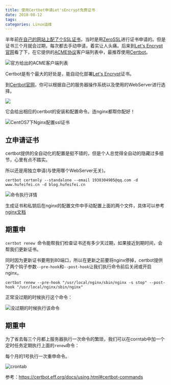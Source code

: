```yaml
---
title: 使用Certbot申请Let'sEncrypt免费证书
date: 2018-08-12
tags:
categories: Linux运维
---
```


半年前[在自己的网站上配了个SSL证书](https://blog.csdn.net/holmofy/article/details/79261123)，当时是用[ZeroSSL](https://zerossl.com/)进行证书申请的。但是证书三个月就会过期，每次都去手动申请，着实让人头痛。后来到[Let's Encrypt官网](https://letsencrypt.org)看了下，在它提供的[ACME协议](https://letsencrypt.org/docs/acme-protocol-updates/)客户端列表中，最推荐使用[Certbot](https://certbot.eff.org/)。

![官方给出的ACME客户端列表](http://tva1.sinaimg.cn/large/bda5cd74gy1fr7vee3qb5j211y0k70us.jpg)

Certbot是有个最大的好处是，能自动化部署[Let's Encrypt](https://letsencrypt.org/)证书。

到[Certbot官网](https://certbot.eff.org/)，你可以根据自己的服务器操作系统以及使用的WebServer进行选择。

![](http://tva1.sinaimg.cn/large/bda5cd74gy1fr7vjvmtnjj211y0kgtab.jpg)

它会给出相应的certbot的安装和配置命令。连nginx都帮你配好！

![CentOS7下Nginx配置ssl证书](http://tva1.sinaimg.cn/large/bda5cd74gy1fr7vmwiw7ej211y0kgdhu.jpg)

## 立申请证书

certbot提供的全自动化的配置是挺不错的，但是个人总觉得全自动的隐藏过多细节，心里有点不踏实。

所以还是用独立申请(与使用哪个WebServer无关)。

```shell
certbot certonly --standalone --email 1938304905@qq.com -d www.hufeifei.cn -d blog.hufeifei.cn
```

![命令执行详情](http://tva1.sinaimg.cn/large/bda5cd74gy1fu7b1noepuj20oc0k4wg3.jpg)

生成证书和私钥后在nginx的配置文件中手动配置上面的两个文件，具体可以参考[nginx文档](https://nginx.org/en/docs/http/configuring_https_servers.html)

## 期重申

`certbot renew `命令能帮我们检查证书还有多少天过期，如果接近到期时间，会帮我们更新证书。

同时因为更新证书要用到80端口，所以在更新之前要将nginx停掉，certbot提供了两个钩子参数`--pre-hook`和`--post-hook`让我们执行命令前后关闭或开启nginx。

```shell
certbot renew --pre-hook "/usr/local/nginx/sbin/nginx -s stop" --post-hook "/usr/local/nginx/sbin/nginx"
```

正常没过期的时候执行这个命令：

![没过期的时候执行该命令](http://tva1.sinaimg.cn/large/bda5cd74gy1fu7bi6exc7j20qm06cwei.jpg)

## 期重申

为了省去每三个月都上服务器执行一次命令的繁琐，我们可以在corntab中加一个定时任务定期执行上面的`renew`命令：

每个月的1号执行一次重申命令。

![crontab](http://tva1.sinaimg.cn/large/bda5cd74gy1fu7bvwiz4jj20o906ggln.jpg)



参考：https://certbot.eff.org/docs/using.html#certbot-commands

